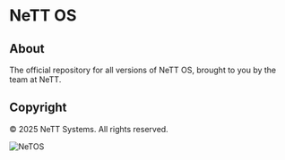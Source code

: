 # NeTT OS

## About

The official repository for all versions of NeTT OS, brought to you by the team at NeTT.

## Copyright

© 2025 NeTT Systems. All rights reserved.


![NeTOS](https://github.com/user-attachments/assets/21f982d9-e0b4-4d83-aa7f-d1ad88116329)
